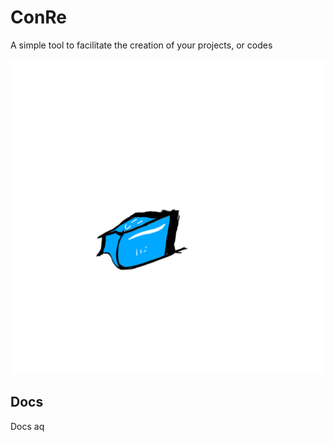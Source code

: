 # ConRe
A simple tool to facilitate the creation of your projects, or codes 

<img src="ConRe.png">

## Docs
Docs aq
